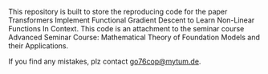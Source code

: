 This repository is built to store the reproducing code for the paper Transformers Implement Functional Gradient Descent to Learn Non-Linear Functions In Context. This code is an attachment to the seminar course Advanced Seminar Course: Mathematical Theory of Foundation Models and their Applications.

If you find any mistakes, plz contact go76cop@mytum.de.
